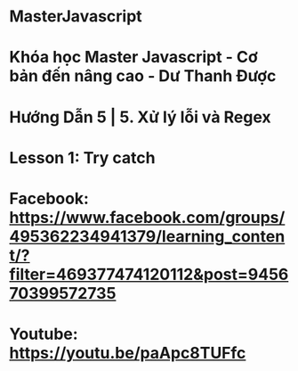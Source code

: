 # MasterJavascript
# Khóa học Master Javascript - Cơ bản đến nâng cao - Dư Thanh Được

# Hướng Dẫn 5 | 5. Xử lý lỗi và Regex
  # Lesson 1: Try catch
  # Facebook: https://www.facebook.com/groups/495362234941379/learning_content/?filter=469377474120112&post=945670399572735
  # Youtube: https://youtu.be/paApc8TUFfc